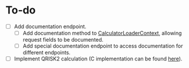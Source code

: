 # To-do
 - [ ] Add documentation endpoint.
    - [ ] Add documentation method to [CalculatorLoaderContext][CalculatorLoaderContext], allowing request fields to be documented.
    - [ ] Add special documentation endpoint to access documentation for different endpoints.
 - [ ] Implement QRISK2 calculation (C implementation can be found [here][QRISK2-Software]).

  [CalculatorLoaderContext]: /lib/calculatorloader.rb
  [QRISK2-Software]: http://www.qrisk.org/index.php#software
